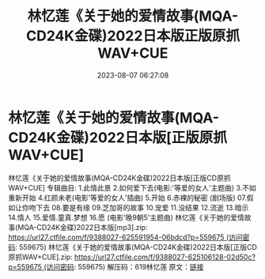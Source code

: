﻿---
title: 林忆莲《关于她的爱情故事(MQA-CD24K金碟)2022日本版正版原抓WAV+CUE
date: 2023-08-07 06:27:08
categories: WAV车载音乐、镜像
tags: 华语中文
---
# 林忆莲《关于她的爱情故事(MQA-CD24K金碟)2022日本版[正版原抓WAV+CUE]

林忆莲《关于她的爱情故事(MQA-CD24K金碟)2022日本版[正版CD原抓WAV+CUE]
专辑曲目:
1.此情此景
2.如何爱下去(电影:'等爱的女人'主题曲)
3.不如重新开始
4.红颜未老(电影'等爱的女人'插曲)
5.开始
6.赤裸的秘密 (剧场版)
07.假如让你吻下去
08.要是有缘
09.芝加哥的故事
10.宠爱
11.没结果
12.流逝
13.暗示
14.情人
15.爱情.童真.梦想
16.愿 (电影'晚9朝5'主题曲)
林忆莲《关于她的爱情故事(MQA-CD24K金碟)2022日本版[mp3].zip:
https://url27.ctfile.com/f/9388027-625591954-06bdcd?p=559675 (访问密码:
559675)
林忆莲《关于她的爱情故事(MQA-CD24K金碟)2022日本版[正版CD原抓WAV+CUE].zip: https://url27.ctfile.com/f/9388027-625106128-02d50c?p=559675 (访问密码:
559675)
解压码：619林忆莲
原文：[链接](https://blog.sina.com.cn/s/blog_1647c7e76010312zf.html)